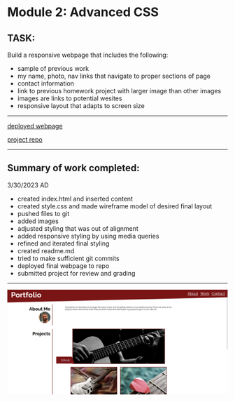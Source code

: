 # Module 2: Advanced CSS

## TASK:
Build a responsive webpage that includes the following:
- sample of previous work
- my name, photo, nav links that navigate to proper sections of page
- contact information
- link to previous homework project with larger image than other images
- images are links to potential wesites
- responsive layout that adapts to screen size

---

[deployed webpage](https://x-is-for-alex.github.io/advanced-css/)

[project repo](https://github.com/X-is-For-Alex/advanced-css)

---

## Summary of work completed:
3/30/2023
AD
- created index.html and inserted content
- created style.css and made wireframe model of desired final layout
- pushed files to git
- added images
- adjusted styling that was out of alignment
- added responsive styling by using media queries
- refined and iterated final styling
- created readme.md
- tried to make sufficient git commits
- deployed final webpage to repo
- submitted project for review and grading

---

![screenshot](./assets/images/screenshot.png)